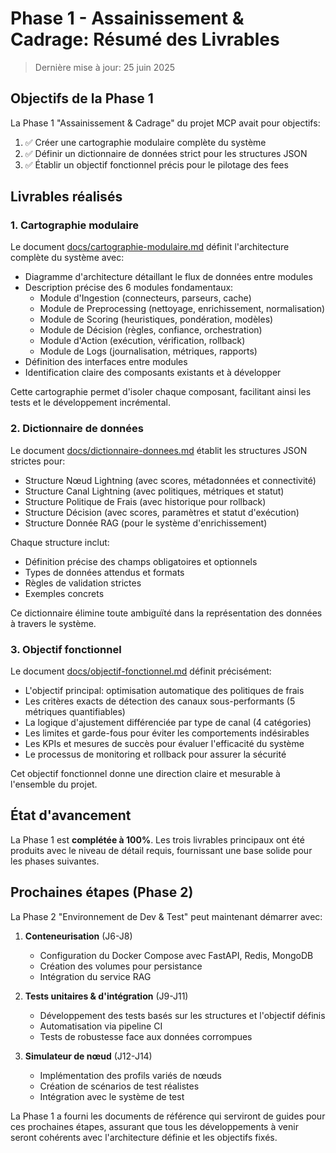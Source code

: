 # Phase 1 - Assainissement & Cadrage: Résumé des Livrables

> Dernière mise à jour: 25 juin 2025

## Objectifs de la Phase 1

La Phase 1 "Assainissement & Cadrage" du projet MCP avait pour objectifs:

1. ✅ Créer une cartographie modulaire complète du système
2. ✅ Définir un dictionnaire de données strict pour les structures JSON
3. ✅ Établir un objectif fonctionnel précis pour le pilotage des fees

## Livrables réalisés

### 1. Cartographie modulaire

Le document [docs/cartographie-modulaire.md](mdc:docs/cartographie-modulaire.md) définit l'architecture complète du système avec:

- Diagramme d'architecture détaillant le flux de données entre modules
- Description précise des 6 modules fondamentaux:
  - Module d'Ingestion (connecteurs, parseurs, cache)
  - Module de Preprocessing (nettoyage, enrichissement, normalisation)
  - Module de Scoring (heuristiques, pondération, modèles)
  - Module de Décision (règles, confiance, orchestration)
  - Module d'Action (exécution, vérification, rollback)
  - Module de Logs (journalisation, métriques, rapports)
- Définition des interfaces entre modules
- Identification claire des composants existants et à développer

Cette cartographie permet d'isoler chaque composant, facilitant ainsi les tests et le développement incrémental.

### 2. Dictionnaire de données

Le document [docs/dictionnaire-donnees.md](mdc:docs/dictionnaire-donnees.md) établit les structures JSON strictes pour:

- Structure Nœud Lightning (avec scores, métadonnées et connectivité)
- Structure Canal Lightning (avec politiques, métriques et statut)
- Structure Politique de Frais (avec historique pour rollback)
- Structure Décision (avec scores, paramètres et statut d'exécution)
- Structure Donnée RAG (pour le système d'enrichissement)

Chaque structure inclut:
- Définition précise des champs obligatoires et optionnels
- Types de données attendus et formats
- Règles de validation strictes
- Exemples concrets

Ce dictionnaire élimine toute ambiguïté dans la représentation des données à travers le système.

### 3. Objectif fonctionnel

Le document [docs/objectif-fonctionnel.md](mdc:docs/objectif-fonctionnel.md) définit précisément:

- L'objectif principal: optimisation automatique des politiques de frais
- Les critères exacts de détection des canaux sous-performants (5 métriques quantifiables)
- La logique d'ajustement différenciée par type de canal (4 catégories)
- Les limites et garde-fous pour éviter les comportements indésirables
- Les KPIs et mesures de succès pour évaluer l'efficacité du système
- Le processus de monitoring et rollback pour assurer la sécurité

Cet objectif fonctionnel donne une direction claire et mesurable à l'ensemble du projet.

## État d'avancement

La Phase 1 est **complétée à 100%**. Les trois livrables principaux ont été produits avec le niveau de détail requis, fournissant une base solide pour les phases suivantes.

## Prochaines étapes (Phase 2)

La Phase 2 "Environnement de Dev & Test" peut maintenant démarrer avec:

1. **Conteneurisation** (J6-J8)
   - Configuration du Docker Compose avec FastAPI, Redis, MongoDB
   - Création des volumes pour persistance
   - Intégration du service RAG

2. **Tests unitaires & d'intégration** (J9-J11)
   - Développement des tests basés sur les structures et l'objectif définis
   - Automatisation via pipeline CI
   - Tests de robustesse face aux données corrompues

3. **Simulateur de nœud** (J12-J14)
   - Implémentation des profils variés de nœuds
   - Création de scénarios de test réalistes
   - Intégration avec le système de test

La Phase 1 a fourni les documents de référence qui serviront de guides pour ces prochaines étapes, assurant que tous les développements à venir seront cohérents avec l'architecture définie et les objectifs fixés. 